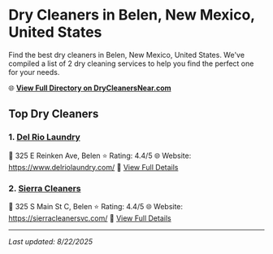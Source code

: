 # Dry Cleaners in Belen, New Mexico, United States

Find the best dry cleaners in Belen, New Mexico, United States. We've compiled a list of 2 dry cleaning services to help you find the perfect one for your needs.

🌐 **[View Full Directory on DryCleanersNear.com](https://drycleanersnear.com/city/US/New%20Mexico/Belen)**

## Top Dry Cleaners

### 1. [Del Rio Laundry](https://drycleanersnear.com/dryCleaner/68731372c1c288a3e6b49bd1/del-rio-laundry)
📍 325 E Reinken Ave, Belen
⭐ Rating: 4.4/5
🌐 Website: https://www.delriolaundry.com/
🔗 [View Full Details](https://drycleanersnear.com/dryCleaner/68731372c1c288a3e6b49bd1/del-rio-laundry)

### 2. [Sierra Cleaners](https://drycleanersnear.com/dryCleaner/68731387c1c288a3e6b49c69/sierra-cleaners)
📍 325 S Main St C, Belen
⭐ Rating: 4.4/5
🌐 Website: https://sierracleanersvc.com/
🔗 [View Full Details](https://drycleanersnear.com/dryCleaner/68731387c1c288a3e6b49c69/sierra-cleaners)


---

*Last updated: 8/22/2025*
